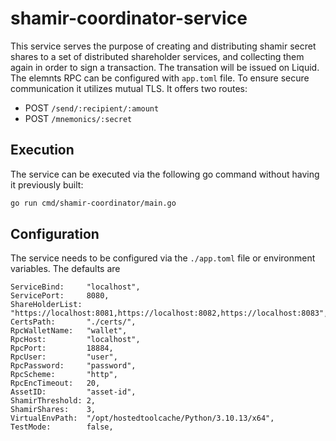 # shamir-coordinator-service
This service serves the purpose of creating and distributing shamir secret shares to a set of distributed shareholder services, and collecting them again in order to sign a transaction.
The transation will be issued on Liquid. The elemnts RPC can be configured with `app.toml` file.
To ensure secure communication it utilizes mutual TLS. It offers two routes:

- POST `/send/:recipient/:amount`
- POST `/mnemonics/:secret`



## Execution
The service can be executed via the following go command without having it previously built:
```bash
go run cmd/shamir-coordinator/main.go
```

## Configuration
The service needs to be configured via the ```./app.toml``` file or environment variables. The defaults are
```
ServiceBind:     "localhost",
ServicePort:     8080,
ShareHolderList: "https://localhost:8081,https://localhost:8082,https://localhost:8083",
CertsPath:       "./certs/",
RpcWalletName:   "wallet",
RpcHost:         "localhost",
RpcPort:         18884,
RpcUser:         "user",
RpcPassword:     "password",
RpcScheme:       "http",
RpcEncTimeout:   20,
AssetID:         "asset-id",
ShamirThreshold: 2,
ShamirShares:    3,
VirtualEnvPath:  "/opt/hostedtoolcache/Python/3.10.13/x64",
TestMode:        false,
```